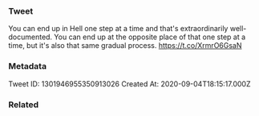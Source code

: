 ### Tweet
You can end up in Hell one step at a time and that's extraordinarily well-documented. You can end up at the opposite place of that one step at a time, but it's also that same gradual process. https://t.co/XrmrO6GsaN

### Metadata
Tweet ID: 1301946955350913026
Created At: 2020-09-04T18:15:17.000Z

### Related

